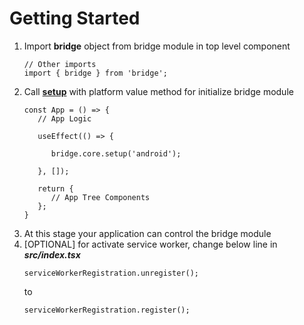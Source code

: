 # Getting Started

1. Import **bridge** object from bridge module in top level component
   ~~~
   // Other imports
   import { bridge } from 'bridge';
   ~~~
2. Call **[setup](./core.md#setupplatform-platformtype-void)** with platform value method for initialize bridge module
   ~~~
   const App = () => {
      // App Logic
      
      useEffect(() => {
      
         bridge.core.setup('android');
         
      }, []);
      
      return {
         // App Tree Components
      };
   }
   ~~~
3. At this stage your application can control the bridge module
4. [OPTIONAL] for activate service worker, change below line in ***src/index.tsx***
   ~~~
   serviceWorkerRegistration.unregister();
   ~~~
   to
   ~~~
   serviceWorkerRegistration.register();
   ~~~
